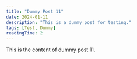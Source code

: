 ```yaml
---
title: "Dummy Post 11"
date: 2024-01-11
description: "This is a dummy post for testing."
tags: [Test, Dummy]
readingTime: 2
---
```


This is the content of dummy post 11. 